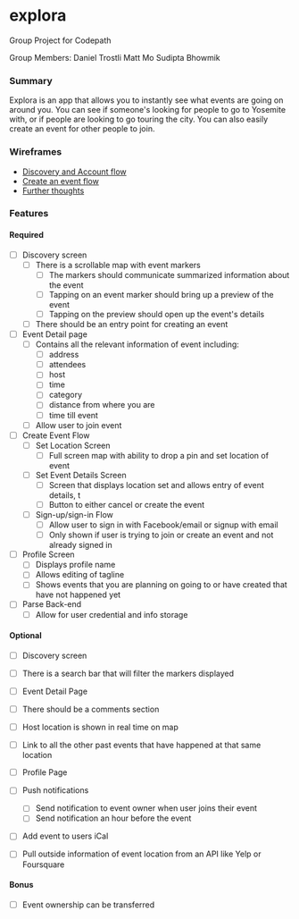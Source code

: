 # explora
Group Project for Codepath

Group Members:
Daniel Trostli
Matt Mo
Sudipta Bhowmik

### Summary

Explora is an app that allows you to instantly see what events are going on around you. You can see if someone's looking for people to go to Yosemite with, or if people are looking to go touring the city. You can also easily create an event for other people to join.

### Wireframes

* [Discovery and Account flow](https://drive.google.com/file/d/0B1XXDVXInd7kaWlYRUlFTllOdlk/view?usp=sharing)
* [Create an event flow](https://drive.google.com/file/d/0B9P1TmAEy44_cE5KNDR1WXRRdzQ/view?usp=sharing)
* [Further thoughts](https://drive.google.com/open?id=162IxgjdJnKPv_NFpxXUB_cviNCQhIWY9JGQ-sI1zvXY)

### Features

#### Required

- [ ] Discovery screen
   - [ ] There is a scrollable map with event markers
      - [ ] The markers should communicate summarized information about the event
      - [ ] Tapping on an event marker should bring up a preview of the event
      - [ ] Tapping on the preview should open up the event's details
   - [ ] There should be an entry point for creating an event
- [ ] Event Detail page
  - [ ] Contains all the relevant information of event including:
    - [ ] address
    - [ ] attendees
    - [ ] host
    - [ ] time
    - [ ] category
    - [ ] distance from where you are
    - [ ] time till event
  - [ ] Allow user to join event
- [ ] Create Event Flow
  - [ ] Set Location Screen
    - [ ] Full screen map with ability to drop a pin and set location of event
  - [ ] Set Event Details Screen
    - [ ] Screen that displays location set and allows entry of event details, t
    - [ ] Button to either cancel or create the event
  - [ ] Sign-up/sign-in Flow
    - [ ] Allow user to sign in with Facebook/email or signup with email
    - [ ] Only shown if user is trying to join or create an event and not already signed in
- [ ] Profile Screen
  - [ ] Displays profile name
  - [ ] Allows editing of tagline
  - [ ] Shows events that you are planning on going to or have created that have not happened yet

- [ ] Parse Back-end
  - [ ] Allow for user credential and info storage

#### Optional
- [ ] Discovery screen
 -  [ ] There is a search bar that will filter the markers displayed

- [ ] Event Detail Page
 - [ ] There should be a comments section
 - [ ] Host location is shown in real time on map
 - [ ] Link to all the other past events that have happened at that same location

- [ ] Profile Page

- [ ] Push notifications
  - [ ] Send notification to event owner when user joins their event
  - [ ] Send notification an hour before the event

- [ ] Add event to users iCal

- [ ] Pull outside information of event location from an API like Yelp or Foursquare

#### Bonus
- [ ] Event ownership can be transferred



